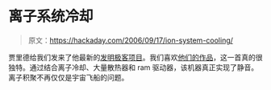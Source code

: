 # 离子系统冷却

> 原文：<https://hackaday.com/2006/09/17/ion-system-cooling/>

贾里德给我们发来了他最新的[发明极客项目](http://inventgeek.com/Projects/IonCooler/Overview.aspx)。我们喜欢[他们的作品](http://inventgeek.com/projectlist.aspx)，这一首真的很独特。通过结合离子冷却、大量散热器和 ram 驱动器，该机器真正实现了静音。离子积聚不再仅仅是宇宙飞船的问题。